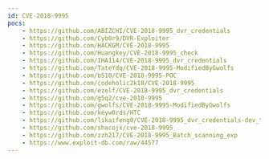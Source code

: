 ```yaml
---
id: CVE-2018-9995
pocs:
    - https://github.com/ABIZCHI/CVE-2018-9995_dvr_credentials
    - https://github.com/Cyb0r9/DVR-Exploiter
    - https://github.com/HACKGM/CVE-2018-9995
    - https://github.com/Huangkey/CVE-2018-9995_check
    - https://github.com/IHA114/CVE-2018-9995_dvr_credentials
    - https://github.com/TateYdq/CVE-2018-9995-ModifiedByGwolfs
    - https://github.com/b510/CVE-2018-9995-POC
    - https://github.com/codeholic2k18/CVE-2018-9995
    - https://github.com/ezelf/CVE-2018-9995_dvr_credentials
    - https://github.com/g5q2/cve-2018-9995
    - https://github.com/gwolfs/CVE-2018-9995-ModifiedByGwolfs
    - https://github.com/keyw0rds/HTC
    - https://github.com/likaifeng0/CVE-2018-9995_dvr_credentials-dev_tool
    - https://github.com/shacojx/cve-2018-9995
    - https://github.com/zzh217/CVE-2018-9995_Batch_scanning_exp
    - https://www.exploit-db.com/raw/44577
---
```

